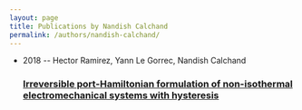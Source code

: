 ```yaml
---
layout: page
title: Publications by Nandish Calchand
permalink: /authors/nandish-calchand/
---
```


<ul class="post-list">
<li><span class='post-meta'>2018 -- Hector Ramirez, Yann Le Gorrec, Nandish Calchand</span><h3><a class='post-link' href='../../irreversible-port-hamiltonian-formulation-of-non-isothermal-electromechanical-systems-with-hysteresis'>Irreversible port-Hamiltonian formulation of non-isothermal electromechanical systems with hysteresis</a></h3></li>

</ul>
